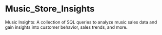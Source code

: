# Music_Store_Insights
Music Insights: A collection of SQL queries to analyze music sales data and gain insights into customer behavior, sales trends, and more.
